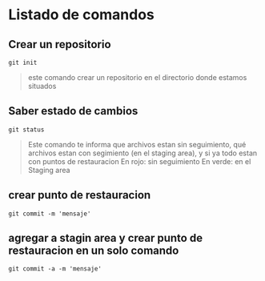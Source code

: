 # Listado de comandos

## Crear un repositorio
    git init
> este comando crear un repositorio en el directorio donde estamos situados

## Saber estado de cambios
    git status
>Este comando te informa que archivos estan sin seguimiento,
>qué archivos estan con segimiento (en el staging area), 
>y si ya todo estan con puntos de restauracion
>En rojo: sin seguimiento
>En verde: en el Staging area

## crear punto de restauracion
    git commit -m 'mensaje'

## agregar a stagin area y crear punto de restauracion en un solo comando
    git commit -a -m 'mensaje'

